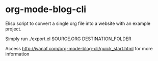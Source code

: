 # org-mode-blog-cli
Elisp script to convert a single org file into a website with an example project.

Simply run ./export.el SOURCE.ORG DESTINATION_FOLDER

Access http://ivanaf.com/org-mode-blog-cli/quick_start.html for more information
